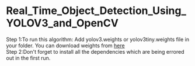 # Real_Time_Object_Detection_Using_YOLOV3_and_OpenCV

Step 1:To run this algorithm: Add yolov3.weights or yolov3tiny.weights file in your folder. You can download weights from [here](https://pjreddie.com/darknet/yolo/) \
Step 2:Don't forget to install all the dependencies which are being errored out in the first run. 
